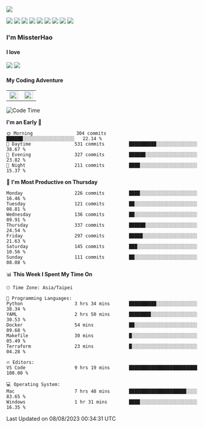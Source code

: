 ![](https://komarev.com/ghpvc/?username=MissterHao&color=ff69b4)

[![](https://img.shields.io/badge/Amazon%20AWS-%23232F3E?logo=amazon-aws&logoColor=white&style=for-the-badge)](https://aws.amazon.com/)
[![](https://img.shields.io/badge/Python-3776AB?style=for-the-badge&logo=python&logoColor=white)](https://www.djangoproject.com/)
[![](https://img.shields.io/badge/Django-092E20?style=for-the-badge&logo=django&logoColor=white)](https://www.python.org/)
[![](https://img.shields.io/badge/Rust-%23EB6400?style=for-the-badge&logo=rust&logoColor=white)](https://www.python.org/)
[![](https://img.shields.io/badge/Flask-23232F3E?style=for-the-badge&logo=flask&logoColor=white)](https://flask.palletsprojects.com/en/2.1.x/)
[![](https://img.shields.io/badge/go-%2300ADD8.svg?&style=for-the-badge&logo=go&logoColor=white)](https://golang.org/)
[![](https://img.shields.io/badge/javascript-%23F7DF1E.svg?&style=for-the-badge&logo=javascript&logoColor=black)](https://www.javascript.com/)
[![](https://img.shields.io/badge/mysql-%234479A1.svg?&style=for-the-badge&logo=mysql&logoColor=white)](https://www.mysql.com/)
[![](https://img.shields.io/badge/docker-%232496ED.svg?&style=for-the-badge&logo=docker&logoColor=white)](https://www.docker.com/)

### I'm MissterHao

#### I love  
![](https://img.shields.io/badge/Netflix-E50914?style=for-the-badge&logo=netflix&logoColor=white)
![](https://img.shields.io/badge/YouTube-FF0000?style=for-the-badge&logo=youtube&logoColor=white)

#### My Coding Adventure
<!-- Readme stats -->
<!-- https://github.com/anuraghazra/github-readme-stats -->
<table>
<tr>
    <td valign="top" width="50%">
    <img src="https://github-readme-stats.vercel.app/api?username=MissterHao&hide_border=true&show_icons=true&locale=en" align="left" style="width: 100%" />
    </td>
    <td valign="top" width="50%">
    <img src="https://github-readme-stats.vercel.app/api/top-langs?username=MissterHao&hide_border=true&show_icons=true&locale=en&layout=compact" align="left" style="width: 100%" />
    </td>
</tr>
</table>  


<!--START_SECTION:waka-->
![Code Time](http://img.shields.io/badge/Code%20Time-866%20hrs%2037%20mins-blue)

**I'm an Early 🐤** 

```text
🌞 Morning                304 commits         ██████░░░░░░░░░░░░░░░░░░░   22.14 % 
🌆 Daytime                531 commits         ██████████░░░░░░░░░░░░░░░   38.67 % 
🌃 Evening                327 commits         ██████░░░░░░░░░░░░░░░░░░░   23.82 % 
🌙 Night                  211 commits         ████░░░░░░░░░░░░░░░░░░░░░   15.37 % 
```
📅 **I'm Most Productive on Thursday** 

```text
Monday                   226 commits         ████░░░░░░░░░░░░░░░░░░░░░   16.46 % 
Tuesday                  121 commits         ██░░░░░░░░░░░░░░░░░░░░░░░   08.81 % 
Wednesday                136 commits         ██░░░░░░░░░░░░░░░░░░░░░░░   09.91 % 
Thursday                 337 commits         ██████░░░░░░░░░░░░░░░░░░░   24.54 % 
Friday                   297 commits         █████░░░░░░░░░░░░░░░░░░░░   21.63 % 
Saturday                 145 commits         ███░░░░░░░░░░░░░░░░░░░░░░   10.56 % 
Sunday                   111 commits         ██░░░░░░░░░░░░░░░░░░░░░░░   08.08 % 
```


📊 **This Week I Spent My Time On** 

```text
🕑︎ Time Zone: Asia/Taipei

💬 Programming Languages: 
Python                   3 hrs 34 mins       ██████████░░░░░░░░░░░░░░░   38.34 % 
YAML                     2 hrs 50 mins       ████████░░░░░░░░░░░░░░░░░   30.53 % 
Docker                   54 mins             ██░░░░░░░░░░░░░░░░░░░░░░░   09.68 % 
Makefile                 30 mins             █░░░░░░░░░░░░░░░░░░░░░░░░   05.49 % 
Terraform                23 mins             █░░░░░░░░░░░░░░░░░░░░░░░░   04.28 % 

🔥 Editors: 
VS Code                  9 hrs 19 mins       █████████████████████████   100.00 % 

💻 Operating System: 
Mac                      7 hrs 48 mins       █████████████████████░░░░   83.65 % 
Windows                  1 hr 31 mins        ████░░░░░░░░░░░░░░░░░░░░░   16.35 % 
```


 Last Updated on 08/08/2023 00:34:31 UTC
<!--END_SECTION:waka-->

<!--
**MissterHao/MissterHao** is a ✨ _special_ ✨ repository because its `README.md` (this file) appears on your GitHub profile.

Here are some ideas to get you started:

- 🔭 I’m currently working on ...
- 🌱 I’m currently learning ...
- 👯 I’m looking to collaborate on ...
- 🤔 I’m looking for help with ...
- 💬 Ask me about ...
- 📫 How to reach me: ...
- 😄 Pronouns: ...
- ⚡ Fun fact: ...
-->
